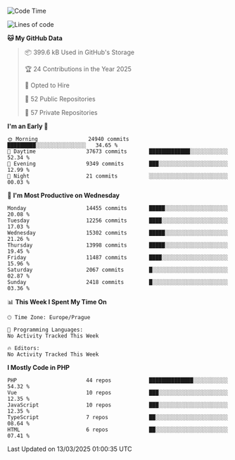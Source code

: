 <!--START_SECTION:waka-->
![Code Time](http://img.shields.io/badge/Code%20Time-1%2C584%20hrs%203%20mins-blue)

![Lines of code](https://img.shields.io/badge/From%20Hello%20World%20I%27ve%20Written-21.7%20million%20lines%20of%20code-blue)

**🐱 My GitHub Data** 

> 📦 399.6 kB Used in GitHub's Storage 
 > 
> 🏆 24 Contributions in the Year 2025
 > 
> 💼 Opted to Hire
 > 
> 📜 52 Public Repositories 
 > 
> 🔑 57 Private Repositories 
 > 
**I'm an Early 🐤** 

```text
🌞 Morning                24940 commits       █████████░░░░░░░░░░░░░░░░   34.65 % 
🌆 Daytime                37673 commits       █████████████░░░░░░░░░░░░   52.34 % 
🌃 Evening                9349 commits        ███░░░░░░░░░░░░░░░░░░░░░░   12.99 % 
🌙 Night                  21 commits          ░░░░░░░░░░░░░░░░░░░░░░░░░   00.03 % 
```
📅 **I'm Most Productive on Wednesday** 

```text
Monday                   14455 commits       █████░░░░░░░░░░░░░░░░░░░░   20.08 % 
Tuesday                  12256 commits       ████░░░░░░░░░░░░░░░░░░░░░   17.03 % 
Wednesday                15302 commits       █████░░░░░░░░░░░░░░░░░░░░   21.26 % 
Thursday                 13998 commits       █████░░░░░░░░░░░░░░░░░░░░   19.45 % 
Friday                   11487 commits       ████░░░░░░░░░░░░░░░░░░░░░   15.96 % 
Saturday                 2067 commits        █░░░░░░░░░░░░░░░░░░░░░░░░   02.87 % 
Sunday                   2418 commits        █░░░░░░░░░░░░░░░░░░░░░░░░   03.36 % 
```


📊 **This Week I Spent My Time On** 

```text
🕑︎ Time Zone: Europe/Prague

💬 Programming Languages: 
No Activity Tracked This Week

🔥 Editors: 
No Activity Tracked This Week
```

**I Mostly Code in PHP** 

```text
PHP                      44 repos            ██████████████░░░░░░░░░░░   54.32 % 
Vue                      10 repos            ███░░░░░░░░░░░░░░░░░░░░░░   12.35 % 
JavaScript               10 repos            ███░░░░░░░░░░░░░░░░░░░░░░   12.35 % 
TypeScript               7 repos             ██░░░░░░░░░░░░░░░░░░░░░░░   08.64 % 
HTML                     6 repos             ██░░░░░░░░░░░░░░░░░░░░░░░   07.41 % 
```




 Last Updated on 13/03/2025 01:00:35 UTC
<!--END_SECTION:waka-->
<!--
**AlexKratky/AlexKratky** is a ✨ _special_ ✨ repository because its `README.md` (this file) appears on your GitHub profile.

Here are some ideas to get you started:

- 🔭 I’m currently working on ...
- 🌱 I’m currently learning ...
- 👯 I’m looking to collaborate on ...
- 🤔 I’m looking for help with ...
- 💬 Ask me about ...
- 📫 How to reach me: ...
- 😄 Pronouns: ...
- ⚡ Fun fact: ...
-->
